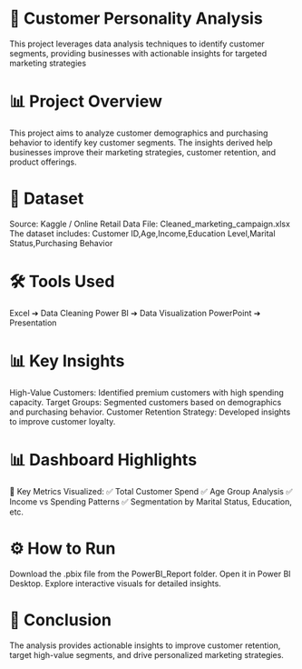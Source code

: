 # 🧐 Customer Personality Analysis
This project leverages data analysis techniques to identify customer segments, providing businesses with actionable insights for targeted marketing strategies
# 📊 Project Overview
This project aims to analyze customer demographics and purchasing behavior to identify key customer segments. The insights derived help businesses improve their marketing strategies, customer retention, and product offerings.
# 📂 Dataset
Source: Kaggle / Online Retail Data
File: Cleaned_marketing_campaign.xlsx
The dataset includes:
Customer ID,Age,Income,Education Level,Marital Status,Purchasing Behavior
# 🛠️ Tools Used
Excel ➔ Data Cleaning
Power BI ➔ Data Visualization
PowerPoint ➔ Presentation
# 📊 Key Insights
High-Value Customers: Identified premium customers with high spending capacity.
Target Groups: Segmented customers based on demographics and purchasing behavior.
Customer Retention Strategy: Developed insights to improve customer loyalty.
# 📊 Dashboard Highlights
🚀 Key Metrics Visualized:
✅ Total Customer Spend
✅ Age Group Analysis
✅ Income vs Spending Patterns
✅ Segmentation by Marital Status, Education, etc.
# ⚙️ How to Run
Download the .pbix file from the PowerBI_Report folder.
Open it in Power BI Desktop.
Explore interactive visuals for detailed insights.
# 📢 Conclusion
The analysis provides actionable insights to improve customer retention, target high-value segments, and drive personalized marketing strategies.

